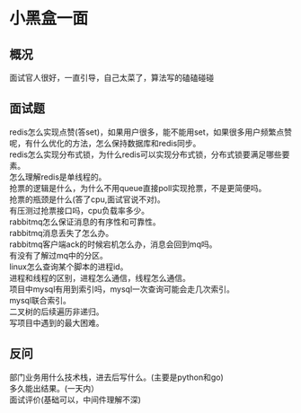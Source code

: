 # 小黑盒一面

## 概况
面试官人很好，一直引导，自己太菜了，算法写的磕磕碰碰

## 面试题
redis怎么实现点赞(答set)，如果用户很多，能不能用set，如果很多用户频繁点赞呢，有什么优化的方法，怎么保持数据库和redis同步。   
redis怎么实现分布式锁，为什么redis可以实现分布式锁，分布式锁要满足哪些要素。   
怎么理解redis是单线程的。   
抢票的逻辑是什么，为什么不用queue直接poll实现抢票，不是更简便吗。   
抢票的瓶颈是什么(答了cpu,面试官说不对)。   
有压测过抢票接口吗，cpu负载率多少。   
rabbitmq怎么保证消息的有序性和可靠性。   
rabbitmq消息丢失了怎么办。   
rabbitmq客户端ack的时候宕机怎么办，消息会回到mq吗。  
有没有了解过mq中的分区。  
linux怎么查询某个脚本的进程id。   
进程和线程的区别，进程怎么通信，线程怎么通信。  
项目中mysql有用到索引吗，mysql一次查询可能会走几次索引。   
mysql联合索引。   
二叉树的后续遍历非递归。   
写项目中遇到的最大困难。   

## 反问
部门业务用什么技术栈，进去后写什么。(主要是python和go)    
多久能出结果。(一天内）   
面试评价(基础可以，中间件理解不深)   